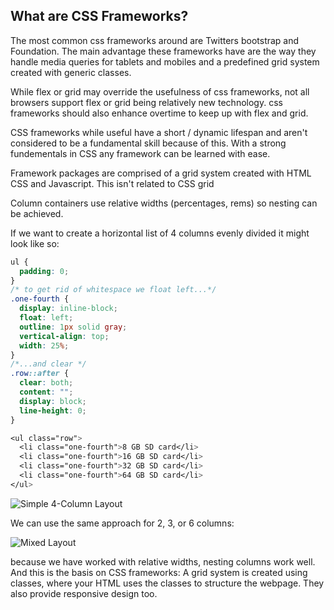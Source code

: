 ## What are CSS Frameworks?

The most common css frameworks around are Twitters bootstrap and Foundation. The main advantage these frameworks have are the way they handle media queries for tablets and mobiles and a predefined grid system created with generic classes. 

While flex or grid may override the usefulness of css frameworks, not all browsers support flex or grid being relatively new technology. css frameworks should also enhance overtime to keep up with flex and grid.

CSS frameworks while useful have a short / dynamic lifespan and aren't considered to be a fundamental skill because of this. With a strong fundementals in CSS any framework can be learned with ease.

Framework packages are comprised of a grid system created with HTML CSS and Javascript. This isn't related to CSS grid

Column containers use relative widths (percentages, rems) so nesting can be achieved.

If we want to create a horizontal list of 4 columns evenly divided it might look like so:

```css
ul {
  padding: 0;
}
/* to get rid of whitespace we float left...*/
.one-fourth {
  display: inline-block;
  float: left;
  outline: 1px solid gray;
  vertical-align: top;
  width: 25%;
}
/*...and clear */
.row::after {
  clear: both;
  content: "";
  display: block;
  line-height: 0;
}
```

```css
<ul class="row">
  <li class="one-fourth">8 GB SD card</li>
  <li class="one-fourth">16 GB SD card</li>
  <li class="one-fourth">32 GB SD card</li>
  <li class="one-fourth">64 GB SD card</li>
</ul>
```

![Simple 4-Column Layout](https://d3jtzah944tvom.cloudfront.net/202/images/lesson_6/frameworks-01.png)

We can use the same approach for 2, 3, or 6 columns:

![Mixed Layout](https://d3jtzah944tvom.cloudfront.net/202/images/lesson_6/frameworks-02.png)

because we have worked with relative widths, nesting columns work well. And this is the basis on CSS frameworks: A grid system is created using classes, where your HTML uses the classes to structure the webpage. They also provide responsive design too.